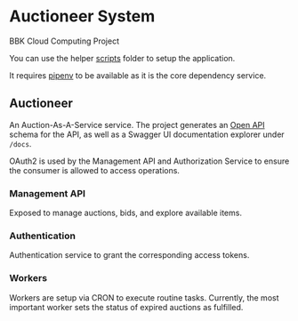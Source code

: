 # Auctioneer System

BBK Cloud Computing Project

You can use the helper [scripts](scripts) folder to setup the application.

It requires [pipenv](https://github.com/pypa/pipenv) to be available as it is the core dependency service.

## Auctioneer

An Auction-As-A-Service service. The project generates an [Open API](https://swagger.io/docs/specification/about/) schema for the API, as well as a Swagger UI documentation explorer under ```/docs```.

OAuth2 is used by the Management API and Authorization Service to ensure the consumer is allowed to access operations.

### Management API

Exposed to manage auctions, bids, and explore available items.

### Authentication

Authentication service to grant the corresponding access tokens.

### Workers

Workers are setup via CRON to execute routine tasks. Currently, the most important worker sets the status of expired auctions as fulfilled.
